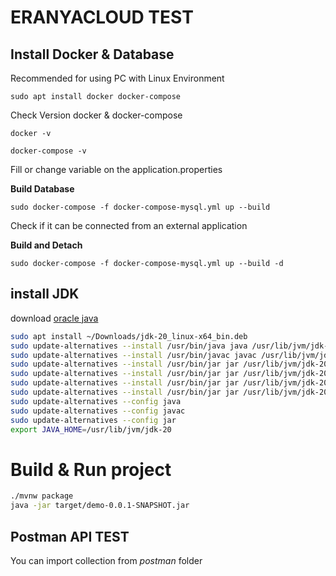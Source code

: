 # ERANYACLOUD TEST
## Install Docker & Database
Recommended for using PC with Linux Environment

``` sudo apt install docker docker-compose ```

Check Version docker & docker-compose

``` docker -v ```

``` docker-compose -v ```

Fill or change variable on the application.properties

**Build Database**

``` sudo docker-compose -f docker-compose-mysql.yml up --build ```

Check if it can be connected from an external application

**Build and Detach**

``` sudo docker-compose -f docker-compose-mysql.yml up --build -d ```

## install JDK
download [oracle java](https://www.oracle.com/java/technologies/downloads/)
```sh
sudo apt install ~/Downloads/jdk-20_linux-x64_bin.deb
sudo update-alternatives --install /usr/bin/java java /usr/lib/jvm/jdk-20/bin/java 1
sudo update-alternatives --install /usr/bin/javac javac /usr/lib/jvm/jdk-20/bin/javac 1
sudo update-alternatives --install /usr/bin/jar jar /usr/lib/jvm/jdk-20/bin/jar 1
sudo update-alternatives --install /usr/bin/jar jar /usr/lib/jvm/jdk-20/bin/jarsigner 1
sudo update-alternatives --install /usr/bin/jar jar /usr/lib/jvm/jdk-20/bin/jlink 1
sudo update-alternatives --install /usr/bin/jar jar /usr/lib/jvm/jdk-20/bin/javadoc 1
sudo update-alternatives --config java
sudo update-alternatives --config javac
sudo update-alternatives --config jar
export JAVA_HOME=/usr/lib/jvm/jdk-20
```
# Build & Run project
```sh
./mvnw package
java -jar target/demo-0.0.1-SNAPSHOT.jar
```

## Postman API TEST

You can import collection from _postman_ folder 


